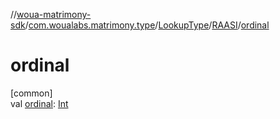 //[woua-matrimony-sdk](../../../../index.md)/[com.woualabs.matrimony.type](../../index.md)/[LookupType](../index.md)/[RAASI](index.md)/[ordinal](ordinal.md)

# ordinal

[common]\
val [ordinal](ordinal.md): [Int](https://kotlinlang.org/api/latest/jvm/stdlib/kotlin/-int/index.html)
